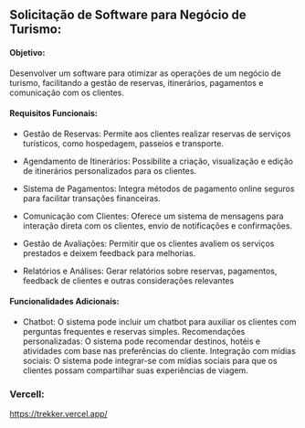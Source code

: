 ## Solicitação de Software para Negócio de Turismo:

#### Objetivo:
Desenvolver um software para otimizar as operações de um negócio de turismo, facilitando a gestão de reservas, itinerários, pagamentos e comunicação com os clientes.

#### Requisitos Funcionais:

* Gestão de Reservas: Permite aos clientes realizar reservas de serviços turísticos, como hospedagem, passeios e transporte.

* Agendamento de Itinerários: Possibilite a criação, visualização e edição de itinerários personalizados para os clientes.

* Sistema de Pagamentos: Integra métodos de pagamento online seguros para facilitar transações financeiras.

* Comunicação com Clientes: Oferece um sistema de mensagens para interação direta com os clientes, envio de notificações e confirmações.

* Gestão de Avaliações: Permitir que os clientes avaliem os serviços prestados e deixem feedback para melhorias.

* Relatórios e Análises: Gerar relatórios sobre reservas, pagamentos, feedback de clientes e outras considerações relevantes

#### Funcionalidades Adicionais:

* Chatbot: O sistema pode incluir um chatbot para auxiliar os clientes com perguntas frequentes e reservas simples.
Recomendações personalizadas: O sistema pode recomendar destinos, hotéis e atividades com base nas preferências do cliente.
Integração com mídias sociais: O sistema pode integrar-se com mídias sociais para que os clientes possam compartilhar suas experiências de viagem.


### Vercell:
https://trekker.vercel.app/
